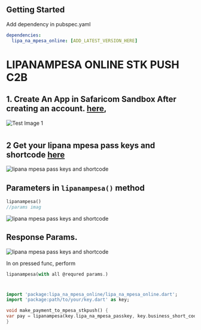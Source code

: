 
## Getting Started

Add dependency in pubspec.yaml

```yaml
dependencies:
  lipa_na_mpesa_online: [ADD_LATEST_VERSION_HERE]
```
# LIPANAMPESA ONLINE STK PUSH C2B
## 1. Create An App in Safaricom Sandbox After creating an account. [here](https://developer.safaricom.co.ke/),

![Test Image 1](./img/createapp.jpg)
#
## 2 Get your lipana mpesa pass keys and shortcode [here]()
![lipana mpesa pass keys and shortcode](./img/lnmpseapasskeynashortcode.jpg)

## Parameters in ```lipanampesa()``` method
 ```dart 
lipanampesa()
//params imag

```
![lipana mpesa pass keys and shortcode](./img/requestparams.png)
## Response Params.
![lipana mpesa pass keys and shortcode](./img/responseparams.png)

In on pressed func, perform 
```dart 
lipanampesa(with all @requred params.)

```
#

```dart
import 'package:lipa_na_mpesa_online/lipa_na_mpesa_online.dart';
import 'package:path/to/your/key.dart' as key;

void make_payment_to_mpesa_stkpush() {
var pay = lipanampesa(key.lipa_na_mpesa_passkey, key.business_short_code, key.consumer_key, key.consumer_secret, key.phone_number, key.transactiontype, key.amount, key.callbackURL, key.accountref, key.transactionDesc);
}
```